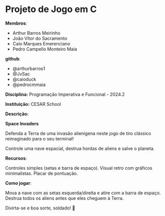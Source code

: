 # Projeto de Jogo em C

**Membros**:

* Arthur Barros Meirinho 
* João Vítor do Sacramento
* Caio Marques Emerenciano
* Pedro Campello Monteiro Maia

**github**:
* @arthurbarros1
* @JvSac
* @caioduck
* @pedrocmmaia


**Disciplina:** Programação Imperativa e Funcional - 2024.2

**Instituição:** CESAR School

**Descrição:**

**Space Invaders**

Defenda a Terra de uma invasão alienígena neste jogo de tiro clássico reimaginado para o seu terminal!

Controle uma nave espacial, destrua hordas de aliens e salve o planeta.

**Recursos**:

Controles simples (setas e barra de espaço).
Visual retro com gráficos minimalistas.
Placar de pontuação.

**Como jogar**:

Mova a nave com as setas esquerda/direita e atire com a barra de espaço. Destrua todos os aliens antes que eles cheguem à Terra.

Divirta-se e boa sorte, soldado! 🚀

